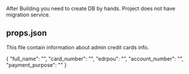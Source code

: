 After Building you need to create DB by hands. Project does not have migration service.


## props.json
This file contain information about admin credit cards info.

{
    "full_name": "",
    "card_number": "",
    "edrpou": "",
    "account_number": "",
    "payment_purpose": ""
}

